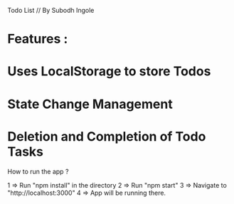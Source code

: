 Todo List // By Subodh Ingole

# Features :

# Uses LocalStorage to store Todos

# State Change Management

# Deletion and Completion of Todo Tasks

How to run the app ?

1 => Run "npm install" in the directory
2 => Run "npm start"
3 => Navigate to "http://localhost:3000"
4 => App will be running there.
